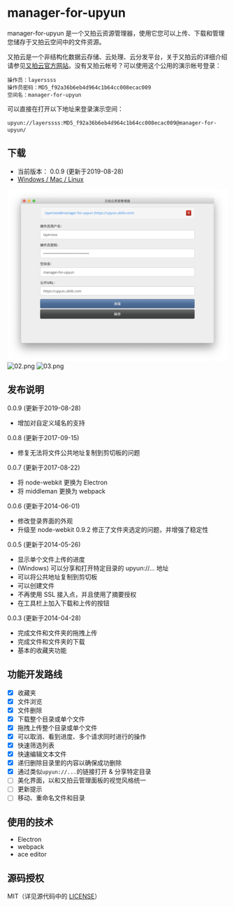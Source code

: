 manager-for-upyun
=====

manager-for-upyun 是一个又拍云资源管理器，使用它您可以上传、下载和管理您储存于又拍云空间中的文件资源。

又拍云是一个非结构化数据云存储、云处理、云分发平台，关于又拍云的详细介绍请参见[又拍云官方网站](https://www.upyun.com/)。没有又拍云帐号？可以使用这个公用的演示帐号登录：

```
操作员：layerssss
操作员密码：MD5_f92a36b6eb4d964c1b64cc008ecac009
空间名：manager-for-upyun
```

可以直接在打开以下地址来登录演示空间：

```
upyun://layerssss:MD5_f92a36b6eb4d964c1b64cc008ecac009@manager-for-upyun/
```

下载
------

* 当前版本： 0.0.9 (更新于2019-08-28)
* [Windows / Mac / Linux](https://github.com/layerssss/manager-for-upyun/releases)

![01.png](screenshots/01.png)
![02.png](screenshots/02.png)
![03.png](screenshots/03.png)

发布说明
------

0.0.9 (更新于2019-08-28)

* 增加对自定义域名的支持

0.0.8 (更新于2017-09-15)

* 修复无法将文件公共地址复制到剪切板的问题

0.0.7 (更新于2017-08-22)

* 将 node-webkit 更换为 Electron
* 将 middleman 更换为 webpack

0.0.6 (更新于2014-06-01)

* 修改登录界面的外观
* 升级至 node-webkit 0.9.2 修正了文件夹选定的问题，并增强了稳定性

0.0.5 (更新于2014-05-26)

* 显示单个文件上传的进度
* (Windows) 可以分享和打开特定目录的 upyun://... 地址
* 可以将公共地址复制到剪切板
* 可以创建文件
* 不再使用 SSL 接入点，并且使用了摘要授权
* 在工具栏上加入下载和上传的按钮

0.0.3 (更新于2014-04-28)

* 完成文件和文件夹的拖拽上传
* 完成文件和文件夹的下载
* 基本的收藏夹功能

功能开发路线
------

- [x] 收藏夹
- [x] 文件浏览
- [x] 文件删除
- [x] 下载整个目录或单个文件
- [x] 拖拽上传整个目录或单个文件
- [x] 可以取消、看到进度、多个请求同时进行的操作
- [x] 快速筛选列表
- [x] 快速编辑文本文件
- [x] 递归删除目录里的内容以确保成功删除
- [x] 通过类似`upyun://...`的链接打开 & 分享特定目录
- [ ] 美化界面，以和又拍云管理面板的视觉风格统一
- [ ] 更新提示
- [ ] 移动、重命名文件和目录

使用的技术
------

* Electron
* webpack
* ace editor

源码授权
------

MIT（详见源代码中的 [LICENSE](LICENSE)）
